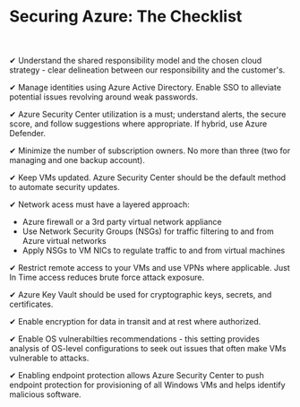 # Securing Azure: The Checklist
<br>
<br>
✔ Understand the shared responsibility model and the chosen cloud strategy - clear delineation between our responsibility and the customer's.

✔ Manage identities using Azure Active Directory. Enable SSO to alleviate potential issues revolving around weak passwords.

✔ Azure Security Center utilization is a must; understand alerts, the secure score, and follow suggestions where appropriate. If hybrid, use Azure Defender.

✔ Minimize the number of subscription owners. No more than three (two for managing and one backup account).

✔ Keep VMs updated. Azure Security Center should be the default method to automate security updates.

✔ Network acess must have a layered approach:
  * Azure firewall or a 3rd party virtual network appliance
  * Use Network Security Groups (NSGs) for traffic filtering to and from Azure virtual networks
  * Apply NSGs to VM NICs to regulate traffic to and from virtual machines

✔ Restrict remote access to your VMs and use VPNs where applicable. Just In Time access reduces brute force attack exposure.

✔ Azure Key Vault should be used for cryptographic keys, secrets, and certificates.

✔ Enable encryption for data in transit and at rest where authorized.

✔ Enable OS vulnerabilties recommendations - this setting provides analysis of OS-level configurations to seek out issues that often make VMs vulnerable to attacks.

✔ Enabling endpoint protection allows Azure Security Center to push endpoint protection for provisioning of all Windows VMs and helps identify malicious software.

